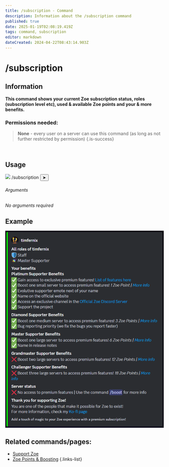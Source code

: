 ```yaml
---
title: /subscription - Command
description: Information about the /subscription command
published: true
date: 2025-01-19T02:08:19.419Z
tags: command, subscription
editor: markdown
dateCreated: 2024-04-22T08:43:14.903Z
---
```


# /subscription
## Information
**This command shows your current Zoe subscription status, roles (subscription level etc), used & available Zoe points and your & more benefits.**
<br>

### Permissions needed:
>**None** - every user on a server can use this command (as long as not further restricted by permission) {.is-success}

<br>

## Usage
<div class="discord-preview">
    <div class="dcp-chatbar">
        <img src="https://zoe-discord-bot.ch/img/favicon.ico" class="dcp-avatar">
        <span class="dcp-command">/subscription</span>
        <button class="dcp-send-btn">&#10148;</button> 
    </div>
</div>

###### Arguments
*No arguments required*
<br>
 
## Example
![](/en_/en_subscription.png)
<br>
 
## Related commands/pages:
-   [Support Zoe](/en/support)
-   [Zoe Points & Boosting](/en/Zoe-Points-And-Boosting)
{.links-list}
